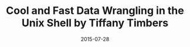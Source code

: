 ---
title: Cool and Fast Data Wrangling in the Unix Shell by Tiffany Timbers
text: Learn to use the Unix Shell to quickly find files and folders, concatenate hundreds of files, extract specific lines of text containing particular strings, and grab specified columns!
location:  Simon Fraser University (Burnaby Campus) SSB 7172
link: https://github.com/ttimbers/studyGroup/issues/5
date: 2015-07-28

---